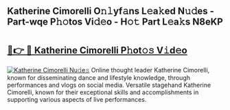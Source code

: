 ## Katherine Cimorelli O𝚗𝚕yf𝚊ns L𝚎a𝚔ed N𝚞𝚍es - Part-wqe P𝚑𝚘tos Vi𝚍𝚎o - H𝚘𝚝 Part L𝚎a𝚔s N8eKP

# <h2><a href="http://kfcpkc.oniu.top/?m=Katherine+Cimorelli">🔗👉 🔴 Katherine Cimorelli P𝚑ot𝚘𝚜 V𝚒d𝚎o</a></h2>

[![Katherine Cimorelli Nu𝚍e𝚜](https://i.imgur.com/0qMVB7G.gif)](http://kfcpkc.oniu.top/?m=Katherine+Cimorelli)
Online thought leader Katherine Cimorelli, known for disseminating dance and lifestyle knowledge, through performances and vlogs on social media. Versatile stagehand Katherine Cimorelli, known for their exceptional skills and accomplishments in supporting various aspects of live performances.  
